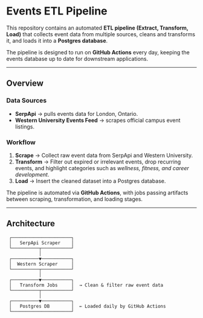 # Events ETL Pipeline

This repository contains an automated **ETL pipeline (Extract, Transform, Load)** that collects event data from multiple sources, cleans and transforms it, and loads it into a **Postgres database**.  

The pipeline is designed to run on **GitHub Actions** every day, keeping the events database up to date for downstream applications.

---

## Overview

### Data Sources
- **SerpApi** → pulls events data for London, Ontario.  
- **Western University Events Feed** → scrapes official campus event listings.  

### Workflow
1. **Scrape** → Collect raw event data from SerpApi and Western University.  
2. **Transform** → Filter out expired or irrelevant events, drop recurring events, and highlight categories such as *wellness, fitness, and career development*.  
3. **Load** → Insert the cleaned dataset into a Postgres database.  

The pipeline is automated via **GitHub Actions**, with jobs passing artifacts between scraping, transformation, and loading stages.

---

## Architecture

```text
 ┌──────────────────────┐
 │   SerpApi Scraper    │
 └──────────┬───────────┘
            │
 ┌──────────▼───────────┐
 │  Western Scraper     │
 └──────────┬───────────┘
            │
 ┌──────────▼───────────┐
 │   Transform Jobs     │  → Clean & filter raw event data
 └──────────┬───────────┘
            │
 ┌──────────▼───────────┐
 │   Postgres DB        │  ← Loaded daily by GitHub Actions
 └──────────────────────┘
